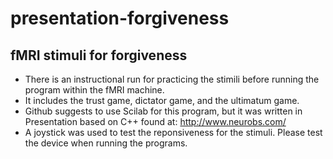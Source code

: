 # presentation-forgiveness

## fMRI stimuli for forgiveness

- There is an instructional run for practicing the stimili before running the program within the fMRI machine. 
- It includes the trust game, dictator game, and the ultimatum game.
- Github suggests to use Scilab for this program, but it was written in Presentation based on C++ found at: http://www.neurobs.com/
- A joystick was used to test the reponsiveness for the stimuli. Please test the device when running the programs.
